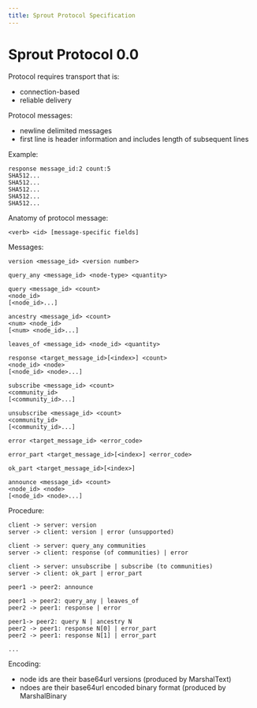 ```yaml
---
title: Sprout Protocol Specification
---
```


Sprout Protocol 0.0
===

Protocol requires transport that is:

- connection-based
- reliable delivery

Protocol messages:

- newline delimited messages
- first line is header information and includes length of subsequent lines

Example:

```
response message_id:2 count:5
SHA512...
SHA512...
SHA512...
SHA512...
SHA512...
```

Anatomy of protocol message:

```
<verb> <id> [message-specific fields]
```

Messages:

```
version <message_id> <version number>

query_any <message_id> <node-type> <quantity>

query <message_id> <count>
<node_id>
[<node_id>...]

ancestry <message_id> <count>
<num> <node_id>
[<num> <node_id>...]

leaves_of <message_id> <node_id> <quantity>

response <target_message_id>[<index>] <count>
<node_id> <node>
[<node_id> <node>...]

subscribe <message_id> <count>
<community_id>
[<community_id>...]

unsubscribe <message_id> <count>
<community_id>
[<community_id>...]

error <target_message_id> <error_code>

error_part <target_message_id>[<index>] <error_code>

ok_part <target_message_id>[<index>]

announce <message_id> <count>
<node_id> <node>
[<node_id> <node>...]
```

Procedure:

```
client -> server: version
server -> client: version | error (unsupported)

client -> server: query_any communities
server -> client: response (of communities) | error

client -> server: unsubscribe | subscribe (to communities)
server -> client: ok_part | error_part

peer1 -> peer2: announce

peer1 -> peer2: query_any | leaves_of
peer2 -> peer1: response | error

peer1-> peer2: query N | ancestry N
peer2 -> peer1: response N[0] | error_part
peer2 -> peer1: response N[1] | error_part

...
```

Encoding:

- node ids are their base64url versions (produced by MarshalText)
- ndoes are their base64url encoded binary format (produced by MarshalBinary
